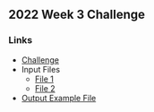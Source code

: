 ## 2022 Week 3 Challenge
### Links
 - [Challenge](https://preppindata.blogspot.com/2022/01/2022-week-3-prep-school-passing-grades.html)
 - Input Files
   - [File 1](https://drive.google.com/file/d/1p8gt3cR3ATCeGK81pnT90x0a6dbCXst1/view)
   - [File 2](https://drive.google.com/file/d/135o1Kj9koWM5eZ4VJjH9EUCyo1UnP54C/view)
 - [Output Example File](https://drive.google.com/file/d/1WrsXao4IFq8T6TiTl2YcXDe5XpV2jEk4/view)
